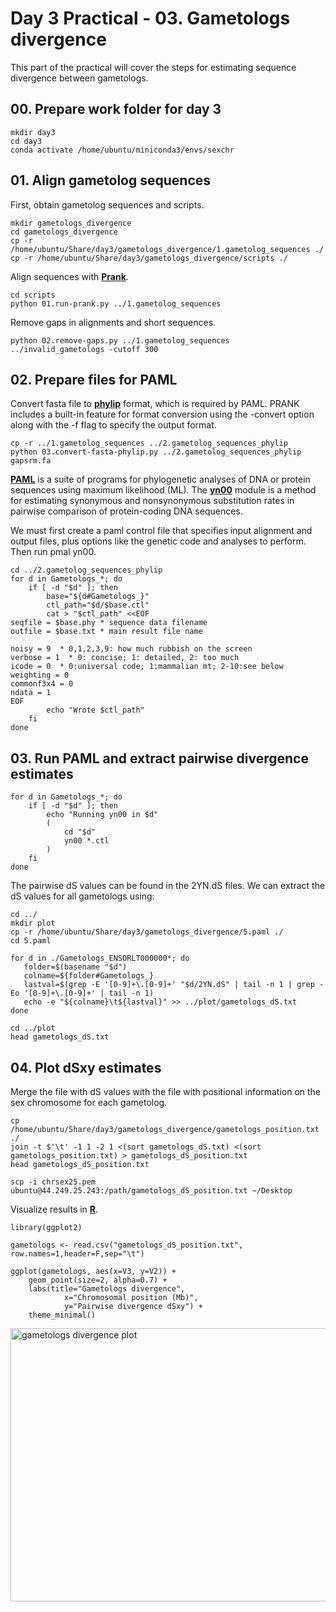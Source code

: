 # Day 3 Practical - 03. Gametologs divergence

This part of the practical will cover the steps for estimating sequence divergence between gametologs.

## 00. Prepare work folder for day 3

```
mkdir day3
cd day3
conda activate /home/ubuntu/miniconda3/envs/sexchr
```

## 01. Align gametolog sequences

First, obtain gametolog sequences and scripts.

```
mkdir gametologs_divergence
cd gametologs_divergence
cp -r /home/ubuntu/Share/day3/gametologs_divergence/1.gametolog_sequences ./
cp -r /home/ubuntu/Share/day3/gametologs_divergence/scripts ./
```

Align sequences with **[Prank](http://wasabiapp.org/software/prank/)**.

```
cd scripts
python 01.run-prank.py ../1.gametolog_sequences
```

Remove gaps in alignments and short sequences.

```
python 02.remove-gaps.py ../1.gametolog_sequences ../invalid_gametologs -cutoff 300
```

## 02. Prepare files for PAML

Convert fasta file to **[phylip](https://www.phylo.org/index.php/help/phylip)** format, which is required by PAML. PRANK includes a built-in feature for format conversion using the -convert option along with the -f flag to specify the output format.

```
cp -r ../1.gametolog_sequences ../2.gametolog_sequences_phylip
python 03.convert-fasta-phylip.py ../2.gametolog_sequences_phylip gapsrm.fa
```

**[PAML](https://snoweye.github.io/phyclust/document/pamlDOC.pdf)** is a suite of programs for phylogenetic analyses of DNA or protein sequences using maximum likelihood (ML). The **[yn00]()** module is a method for estimating synonymous and nonsynonymous substitution rates in pairwise comparison of protein-coding DNA sequences. 

We must first create a paml control file that specifies input alignment and output files, plus options like the genetic code and analyses to perform. Then run pmal yn00.

```
cd ../2.gametolog_sequences_phylip
for d in Gametologs_*; do
    if [ -d "$d" ]; then
        base="${d#Gametologs_}"
        ctl_path="$d/$base.ctl"
        cat > "$ctl_path" <<EOF
seqfile = $base.phy * sequence data filename
outfile = $base.txt * main result file name

noisy = 9  * 0,1,2,3,9: how much rubbish on the screen
verbose = 1  * 0: concise; 1: detailed, 2: too much
icode = 0  * 0:universal code; 1:mammalian mt; 2-10:see below
weighting = 0
commonf3x4 = 0
ndata = 1
EOF
        echo "Wrote $ctl_path"
    fi
done
```

## 03. Run PAML and extract pairwise divergence estimates

```
for d in Gametologs_*; do
    if [ -d "$d" ]; then
        echo "Running yn00 in $d"
        (
            cd "$d"
            yn00 *.ctl
        )
    fi
done
```

The pairwise dS values can be found in the 2YN.dS files. We can extract the dS values for all gametologs using:

```
cd ../
mkdir plot
cp -r /home/ubuntu/Share/day3/gametologs_divergence/5.paml ./
cd 5.paml

for d in ./Gametologs_ENSORLT000000*; do
   folder=$(basename "$d")
   colname=${folder#Gametologs_}
   lastval=$(grep -E '[0-9]+\.[0-9]+' "$d/2YN.dS" | tail -n 1 | grep -Eo '[0-9]+\.[0-9]+' | tail -n 1)
   echo -e "${colname}\t${lastval}" >> ../plot/gametologs_dS.txt
done

cd ../plot
head gametologs_dS.txt
```

## 04. Plot dSxy estimates

Merge the file with dS values with the file with positional information on the sex chromosome for each gametolog.

```
cp /home/ubuntu/Share/day3/gametologs_divergence/gametologs_position.txt ./
join -t $'\t' -1 1 -2 1 <(sort gametologs_dS.txt) <(sort gametologs_position.txt) > gametologs_dS_position.txt
head gametologs_dS_position.txt

scp -i chrsex25.pem ubuntu@44.249.25.243:/path/gametologs_dS_position.txt ~/Desktop
```

Visualize results in **[R](https://www.r-project.org/)**.

```
library(ggplot2)

gametologs <- read.csv("gametologs_dS_position.txt", row.names=1,header=F,sep="\t")

ggplot(gametologs, aes(x=V3, y=V2)) + 
	geom_point(size=2, alpha=0.7) +
	labs(title="Gametologs divergence",
			x="Chromosomal position (Mb)",
			y="Pairwise divergence dSxy") +
	theme_minimal()
```

<img width="801" height="437" alt="gametologs divergence plot" src="https://github.com/user-attachments/assets/0ab6471f-418d-44ae-a060-199e4f6c44c0" />
